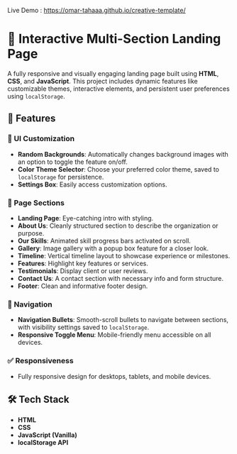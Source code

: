 Live Demo : https://omar-tahaaa.github.io/creative-template/

# 🌟 Interactive Multi-Section Landing Page

A fully responsive and visually engaging landing page built using **HTML**, **CSS**, and **JavaScript**. This project includes dynamic features like customizable themes, interactive elements, and persistent user preferences using `localStorage`.

## 🚀 Features

### 🎨 UI Customization
- **Random Backgrounds**: Automatically changes background images with an option to toggle the feature on/off.
- **Color Theme Selector**: Choose your preferred color theme, saved to `localStorage` for persistence.
- **Settings Box**: Easily access customization options.

### 📑 Page Sections
- **Landing Page**: Eye-catching intro with styling.
- **About Us**: Cleanly structured section to describe the organization or purpose.
- **Our Skills**: Animated skill progress bars activated on scroll.
- **Gallery**: Image gallery with a popup box feature for a closer look.
- **Timeline**: Vertical timeline layout to showcase experience or milestones.
- **Features**: Highlight key features or services.
- **Testimonials**: Display client or user reviews.
- **Contact Us**: A contact section with necessary info and form structure.
- **Footer**: Clean and informative footer design.

### 🧭 Navigation
- **Navigation Bullets**: Smooth-scroll bullets to navigate between sections, with visibility settings saved to `localStorage`.
- **Responsive Toggle Menu**: Mobile-friendly menu accessible on all devices.

### ✅ Responsiveness
- Fully responsive design for desktops, tablets, and mobile devices.

## 🛠️ Tech Stack

- **HTML**
- **CSS**
- **JavaScript (Vanilla)**
- **localStorage API**
